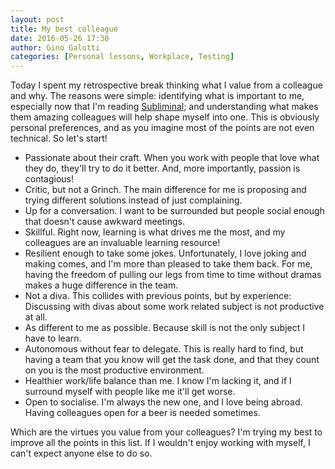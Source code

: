 ```yaml
---
layout: post
title: My best colleague
date: 2016-05-26 17:30
author: Gino Galotti
categories: [Personal lessons, Workplace, Testing]
---
```

Today I spent my retrospective break thinking what I value from a colleague and why. The reasons were simple: identifying what is important to me, especially now that I'm reading [Subliminal](http://www.amazon.com/Subliminal-Your-Unconscious-Rules-Behavior/dp/0307472256); and understanding what makes them amazing colleagues will help shape myself into one. This is obviously personal preferences, and as you imagine most of the points are not even technical. So let's start!

* Passionate about their craft. When you work with people that love what they do, they'll try to do it better. And, more importantly, passion is contagious!
* Critic, but not a Grinch. The main difference for me is proposing and trying different solutions instead of just complaining.
* Up for a conversation. I want to be surrounded but people social enough that doesn't cause awkward meetings.
* Skillful. Right now, learning is what drives me the most, and my colleagues are an invaluable learning resource!
* Resilient enough to take some jokes. Unfortunately, I love joking and making comes, and I'm more than pleased to take them back. For me, having the freedom of pulling our legs from time to time without dramas makes a huge difference in the team.
* Not a diva. This collides with previous points, but by experience: Discussing with divas about some work related subject is not productive at all.
* As different to me as possible. Because skill is not the only subject I have to learn.
* Autonomous without fear to delegate. This is really hard to find, but having a team that you know will get the task done, and that they count on you is the most productive environment.
* Healthier work/life balance than me. I know I'm lacking it, and if I surround myself with people like me it'll get worse.
* Open to socialise. I'm always the new one, and I love being abroad. Having colleagues open for a beer is needed sometimes.

Which are the virtues you value from your colleagues? I'm trying my best to improve all the points in this list. If I wouldn't enjoy working with myself, I can't expect anyone else to do so.
